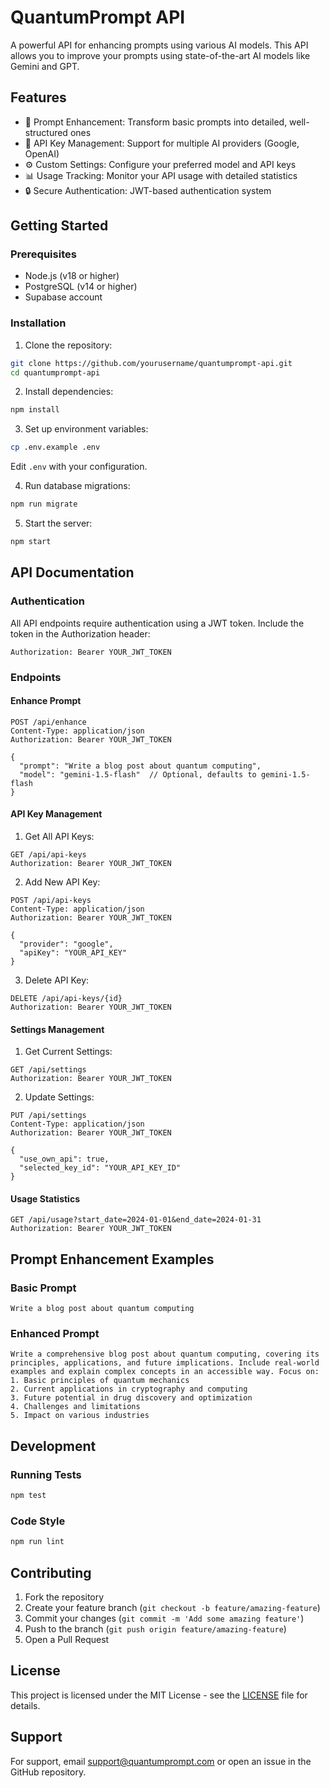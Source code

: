 # QuantumPrompt API

A powerful API for enhancing prompts using various AI models. This API allows you to improve your prompts using state-of-the-art AI models like Gemini and GPT.

## Features

- 🔄 Prompt Enhancement: Transform basic prompts into detailed, well-structured ones
- 🔑 API Key Management: Support for multiple AI providers (Google, OpenAI)
- ⚙️ Custom Settings: Configure your preferred model and API keys
- 📊 Usage Tracking: Monitor your API usage with detailed statistics
- 🔒 Secure Authentication: JWT-based authentication system

## Getting Started

### Prerequisites

- Node.js (v18 or higher)
- PostgreSQL (v14 or higher)
- Supabase account

### Installation

1. Clone the repository:
```bash
git clone https://github.com/yourusername/quantumprompt-api.git
cd quantumprompt-api
```

2. Install dependencies:
```bash
npm install
```

3. Set up environment variables:
```bash
cp .env.example .env
```
Edit `.env` with your configuration.

4. Run database migrations:
```bash
npm run migrate
```

5. Start the server:
```bash
npm start
```

## API Documentation

### Authentication

All API endpoints require authentication using a JWT token. Include the token in the Authorization header:
```
Authorization: Bearer YOUR_JWT_TOKEN
```

### Endpoints

#### Enhance Prompt
```http
POST /api/enhance
Content-Type: application/json
Authorization: Bearer YOUR_JWT_TOKEN

{
  "prompt": "Write a blog post about quantum computing",
  "model": "gemini-1.5-flash"  // Optional, defaults to gemini-1.5-flash
}
```

#### API Key Management

1. Get All API Keys:
```http
GET /api/api-keys
Authorization: Bearer YOUR_JWT_TOKEN
```

2. Add New API Key:
```http
POST /api/api-keys
Content-Type: application/json
Authorization: Bearer YOUR_JWT_TOKEN

{
  "provider": "google",
  "apiKey": "YOUR_API_KEY"
}
```

3. Delete API Key:
```http
DELETE /api/api-keys/{id}
Authorization: Bearer YOUR_JWT_TOKEN
```

#### Settings Management

1. Get Current Settings:
```http
GET /api/settings
Authorization: Bearer YOUR_JWT_TOKEN
```

2. Update Settings:
```http
PUT /api/settings
Content-Type: application/json
Authorization: Bearer YOUR_JWT_TOKEN

{
  "use_own_api": true,
  "selected_key_id": "YOUR_API_KEY_ID"
}
```

#### Usage Statistics

```http
GET /api/usage?start_date=2024-01-01&end_date=2024-01-31
Authorization: Bearer YOUR_JWT_TOKEN
```

## Prompt Enhancement Examples

### Basic Prompt
```
Write a blog post about quantum computing
```

### Enhanced Prompt
```
Write a comprehensive blog post about quantum computing, covering its principles, applications, and future implications. Include real-world examples and explain complex concepts in an accessible way. Focus on:
1. Basic principles of quantum mechanics
2. Current applications in cryptography and computing
3. Future potential in drug discovery and optimization
4. Challenges and limitations
5. Impact on various industries
```

## Development

### Running Tests
```bash
npm test
```

### Code Style
```bash
npm run lint
```

## Contributing

1. Fork the repository
2. Create your feature branch (`git checkout -b feature/amazing-feature`)
3. Commit your changes (`git commit -m 'Add some amazing feature'`)
4. Push to the branch (`git push origin feature/amazing-feature`)
5. Open a Pull Request

## License

This project is licensed under the MIT License - see the [LICENSE](LICENSE) file for details.

## Support

For support, email support@quantumprompt.com or open an issue in the GitHub repository.